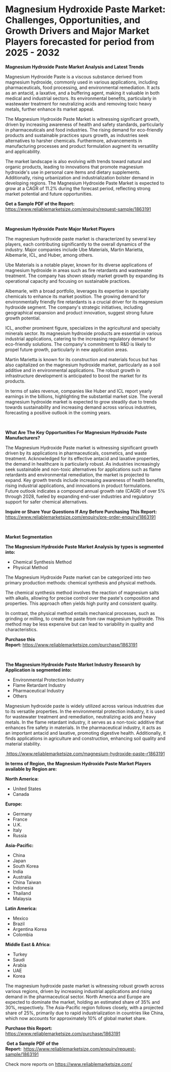 <p><h1>Magnesium Hydroxide Paste Market: Challenges, Opportunities, and Growth Drivers and Major Market Players forecasted for period from 2025 - 2032</h1></p><p><strong>Magnesium Hydroxide Paste Market Analysis and Latest Trends</strong></p>
<p><p>Magnesium Hydroxide Paste is a viscous substance derived from magnesium hydroxide, commonly used in various applications, including pharmaceuticals, food processing, and environmental remediation. It acts as an antacid, a laxative, and a buffering agent, making it valuable in both medical and industrial sectors. Its environmental benefits, particularly in wastewater treatment for neutralizing acids and removing toxic heavy metals, further enhance its market appeal.</p><p>The Magnesium Hydroxide Paste Market is witnessing significant growth, driven by increasing awareness of health and safety standards, particularly in pharmaceuticals and food industries. The rising demand for eco-friendly products and sustainable practices spurs growth, as industries seek alternatives to harsher chemicals. Furthermore, advancements in manufacturing processes and product formulation augment its versatility and applicability.</p><p>The market landscape is also evolving with trends toward natural and organic products, leading to innovations that promote magnesium hydroxide's use in personal care items and dietary supplements. Additionally, rising urbanization and industrialization bolster demand in developing regions. The Magnesium Hydroxide Paste Market is expected to grow at a CAGR of 11.2% during the forecast period, reflecting strong market potential and future opportunities.</p></p>
<p><strong>Get a Sample PDF of the Report:&nbsp;</strong> <a href="https://www.reliablemarketsize.com/enquiry/request-sample/1863191?utm_campaign=2565&utm_medium=2&utm_source=Github&utm_content=ia&utm_term=01042025&utm_id=magnesium-hydroxide-paste">https://www.reliablemarketsize.com/enquiry/request-sample/1863191</a></p>
<p>&nbsp;</p>
<p><strong>Magnesium Hydroxide Paste Major Market Players</strong></p>
<p><p>The magnesium hydroxide paste market is characterized by several key players, each contributing significantly to the overall dynamics of the industry. Major companies include Ube Materials, Martin Marietta, Albemarle, ICL, and Huber, among others.</p><p>Ube Materials is a notable player, known for its diverse applications of magnesium hydroxide in areas such as fire retardants and wastewater treatment. The company has shown steady market growth by expanding its operational capacity and focusing on sustainable practices. </p><p>Albemarle, with a broad portfolio, leverages its expertise in specialty chemicals to enhance its market position. The growing demand for environmentally friendly fire retardants is a crucial driver for its magnesium hydroxide segment. The company's strategic initiatives, including geographical expansion and product innovation, suggest strong future growth potential.</p><p>ICL, another prominent figure, specializes in the agricultural and specialty minerals sector. Its magnesium hydroxide products are essential in various industrial applications, catering to the increasing regulatory demand for eco-friendly solutions. The company's commitment to R&D is likely to propel future growth, particularly in new application areas.</p><p>Martin Marietta is known for its construction and materials focus but has also capitalized on the magnesium hydroxide market, particularly as a soil additive and in environmental applications. The robust growth in infrastructure development is anticipated to boost the market for its products.</p><p>In terms of sales revenue, companies like Huber and ICL report yearly earnings in the billions, highlighting the substantial market size. The overall magnesium hydroxide market is expected to grow steadily due to trends towards sustainability and increasing demand across various industries, forecasting a positive outlook in the coming years.</p></p>
<p>&nbsp;</p>
<p><strong>What Are The Key Opportunities For Magnesium Hydroxide Paste Manufacturers?</strong></p>
<p><p>The Magnesium Hydroxide Paste market is witnessing significant growth driven by its applications in pharmaceuticals, cosmetics, and waste treatment. Acknowledged for its effective antacid and laxative properties, the demand in healthcare is particularly robust. As industries increasingly seek sustainable and non-toxic alternatives for applications such as flame retardants and environmental remediation, the market is projected to expand. Key growth trends include increasing awareness of health benefits, rising industrial applications, and innovations in product formulations. Future outlook indicates a compound annual growth rate (CAGR) of over 5% through 2028, fueled by expanding end-user industries and regulatory support for safer chemical alternatives.</p></p>
<p><strong>Inquire or Share Your Questions If Any Before Purchasing This Report:</strong> <a href="https://www.reliablemarketsize.com/enquiry/pre-order-enquiry/1863191?utm_campaign=2565&utm_medium=2&utm_source=Github&utm_content=ia&utm_term=01042025&utm_id=magnesium-hydroxide-paste">https://www.reliablemarketsize.com/enquiry/pre-order-enquiry/1863191</a></p>
<p>&nbsp;</p>
<p><strong>Market Segmentation</strong></p>
<p><strong>The Magnesium Hydroxide Paste Market Analysis by types is segmented into:</strong></p>
<p><ul><li>Chemical Synthesis Method</li><li>Physical Method</li></ul></p>
<p><p>The Magnesium Hydroxide Paste market can be categorized into two primary production methods: chemical synthesis and physical methods. </p><p>The chemical synthesis method involves the reaction of magnesium salts with alkalis, allowing for precise control over the paste's composition and properties. This approach often yields high purity and consistent quality. </p><p>In contrast, the physical method entails mechanical processes, such as grinding or milling, to create the paste from raw magnesium hydroxide. This method may be less expensive but can lead to variability in quality and characteristics.</p></p>
<p><strong>Purchase this Report:&nbsp;</strong><a href="https://www.reliablemarketsize.com/purchase/1863191?utm_campaign=2565&utm_medium=2&utm_source=Github&utm_content=ia&utm_term=01042025&utm_id=magnesium-hydroxide-paste">https://www.reliablemarketsize.com/purchase/1863191</a></p>
<p>&nbsp;</p>
<p><strong>The Magnesium Hydroxide Paste Market Industry Research by Application is segmented into:</strong></p>
<p><ul><li>Environmental Protection Industry</li><li>Flame Retardant Industry</li><li>Pharmaceutical Industry</li><li>Others</li></ul></p>
<p><p>Magnesium hydroxide paste is widely utilized across various industries due to its versatile properties. In the environmental protection industry, it is used for wastewater treatment and remediation, neutralizing acids and heavy metals. In the flame retardant industry, it serves as a non-toxic additive that enhances fire safety in materials. In the pharmaceutical industry, it acts as an important antacid and laxative, promoting digestive health. Additionally, it finds applications in agriculture and construction, enhancing soil quality and material stability.</p></p>
<p><a href="https://www.reliablemarketsize.com/magnesium-hydroxide-paste-r1863191?utm_campaign=2565&utm_medium=2&utm_source=Github&utm_content=ia&utm_term=01042025&utm_id=magnesium-hydroxide-paste">&nbsp;https://www.reliablemarketsize.com/magnesium-hydroxide-paste-r1863191</a></p>
<p><strong>In terms of Region, the Magnesium Hydroxide Paste Market Players available by Region are:</strong></p>
<p>
    <p> <strong> North America: </strong>
        <ul>
            <li>United States</li>
            <li>Canada</li>
        </ul>
        </p> 
    <p> <strong> Europe: </strong>
        <ul>
            <li>Germany</li>
            <li>France</li>
            <li>U.K.</li>
            <li>Italy</li>
            <li>Russia</li>
        </ul>
        </p> 
    <p> <strong> Asia-Pacific: </strong>
        <ul>
            <li>China</li>
            <li>Japan</li>
            <li>South Korea</li>
            <li>India</li>
            <li>Australia</li>
            <li>China Taiwan</li>
            <li>Indonesia</li>
            <li>Thailand</li>
            <li>Malaysia</li>
        </ul>
        </p> 
    <p> <strong> Latin America: </strong>
        <ul>
            <li>Mexico</li>
            <li>Brazil</li>
            <li>Argentina Korea</li>
            <li>Colombia</li>
        </ul>
        </p> 
    <p> <strong> Middle East & Africa: </strong>
        <ul>
            <li>Turkey</li>
            <li>Saudi</li>
            <li>Arabia</li>
            <li>UAE</li>
            <li>Korea</li>
        </ul>
    </p>
    </p>
<p><p>The magnesium hydroxide paste market is witnessing robust growth across various regions, driven by increasing industrial applications and rising demand in the pharmaceutical sector. North America and Europe are expected to dominate the market, holding an estimated share of 35% and 30%, respectively. The Asia-Pacific region follows closely, with a projected share of 25%, primarily due to rapid industrialization in countries like China, which now accounts for approximately 10% of global market share.</p></p>
<p><strong>Purchase this Report: </strong><a href="https://www.reliablemarketsize.com/purchase/1863191?utm_campaign=2565&utm_medium=2&utm_source=Github&utm_content=ia&utm_term=01042025&utm_id=magnesium-hydroxide-paste">https://www.reliablemarketsize.com/purchase/1863191</a></p>
<p>&nbsp;<strong>Get a Sample PDF of the Report:&nbsp;&nbsp;</strong><a href="https://www.reliablemarketsize.com/enquiry/request-sample/1863191?utm_campaign=2565&utm_medium=2&utm_source=Github&utm_content=ia&utm_term=01042025&utm_id=magnesium-hydroxide-paste">https://www.reliablemarketsize.com/enquiry/request-sample/1863191</a></p>
<p><strong></strong></p>
<p>Check more reports on <a href="https://www.reliablemarketsize.com/?utm_campaign=2565&utm_medium=2&utm_source=Github&utm_content=ia&utm_term=01042025&utm_id=magnesium-hydroxide-paste">https://www.reliablemarketsize.com/</a></p>